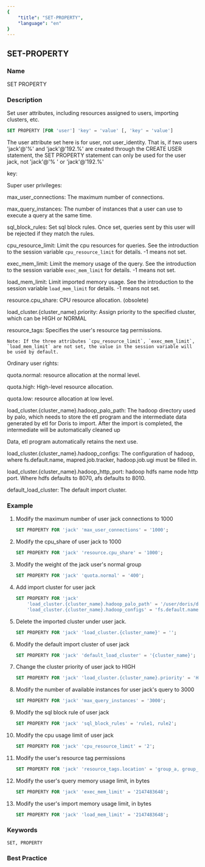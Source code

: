 ```yaml
---
{
    "title": "SET-PROPERTY",
    "language": "en"
}
---
```


<!--
Licensed to the Apache Software Foundation (ASF) under one
or more contributor license agreements.  See the NOTICE file
distributed with this work for additional information
regarding copyright ownership.  The ASF licenses this file
to you under the Apache License, Version 2.0 (the
"License"); you may not use this file except in compliance
with the License.  You may obtain a copy of the License at

  http://www.apache.org/licenses/LICENSE-2.0

Unless required by applicable law or agreed to in writing,
software distributed under the License is distributed on an
"AS IS" BASIS, WITHOUT WARRANTIES OR CONDITIONS OF ANY
KIND, either express or implied.  See the License for the
specific language governing permissions and limitations
under the License.
-->

## SET-PROPERTY

### Name

SET PROPERTY

### Description

Set user attributes, including resources assigned to users, importing clusters, etc.

```sql
SET PROPERTY [FOR 'user'] 'key' = 'value' [, 'key' = 'value']
````

The user attribute set here is for user, not user_identity. That is, if two users 'jack'@'%' and 'jack'@'192.%' are created through the CREATE USER statement, the SET PROPERTY statement can only be used for the user jack, not 'jack'@'% ' or 'jack'@'192.%'

key:

Super user privileges:

 max_user_connections: The maximum number of connections.

 max_query_instances: The number of instances that a user can use to execute a query at the same time.

 sql_block_rules: Set sql block rules. Once set, queries sent by this user will be rejected if they match the rules.

 cpu_resource_limit: Limit the cpu resources for queries. See the introduction to the session variable `cpu_resource_limit` for details. -1 means not set.

 exec_mem_limit: Limit the memory usage of the query. See the introduction to the session variable `exec_mem_limit` for details. -1 means not set.

 load_mem_limit: Limit imported memory usage. See the introduction to the session variable `load_mem_limit` for details. -1 means not set.

 resource.cpu_share: CPU resource allocation. (obsolete)

 load_cluster.{cluster_name}.priority: Assign priority to the specified cluster, which can be HIGH or NORMAL

 resource_tags: Specifies the user's resource tag permissions.

    Note: If the three attributes `cpu_resource_limit`, `exec_mem_limit`, `load_mem_limit` are not set, the value in the session variable will be used by default.

Ordinary user rights:

 quota.normal: resource allocation at the normal level.

 quota.high: High-level resource allocation.

 quota.low: resource allocation at low level.

 load_cluster.{cluster_name}.hadoop_palo_path: The hadoop directory used by palo, which needs to store the etl program and the intermediate data generated by etl for Doris to import. After the import is completed, the intermediate will be automatically cleaned up

Data, etl program automatically retains the next use.

 load_cluster.{cluster_name}.hadoop_configs: The configuration of hadoop, where fs.default.name, mapred.job.tracker, hadoop.job.ugi must be filled in.

 load_cluster.{cluster_name}.hadoop_http_port: hadoop hdfs name node http port. Where hdfs defaults to 8070, afs defaults to 8010.

 default_load_cluster: The default import cluster.

### Example

1. Modify the maximum number of user jack connections to 1000

   ```sql
   SET PROPERTY FOR 'jack' 'max_user_connections' = '1000';
   ````

2. Modify the cpu_share of user jack to 1000

   ```sql
   SET PROPERTY FOR 'jack' 'resource.cpu_share' = '1000';
   ````

3. Modify the weight of the jack user's normal group

   ```sql
   SET PROPERTY FOR 'jack' 'quota.normal' = '400';
   ````

4. Add import cluster for user jack

   ```sql
   SET PROPERTY FOR 'jack'
       'load_cluster.{cluster_name}.hadoop_palo_path' = '/user/doris/doris_path',
       'load_cluster.{cluster_name}.hadoop_configs' = 'fs.default.name=hdfs://dpp.cluster.com:port;mapred.job.tracker=dpp.cluster.com:port;hadoop.job.ugi=user ,password;mapred.job.queue.name=job_queue_name_in_hadoop;mapred.job.priority=HIGH;';
   ````

5. Delete the imported cluster under user jack.

   ```sql
   SET PROPERTY FOR 'jack' 'load_cluster.{cluster_name}' = '';
   ````

6. Modify the default import cluster of user jack

   ```sql
   SET PROPERTY FOR 'jack' 'default_load_cluster' = '{cluster_name}';
   ````

7. Change the cluster priority of user jack to HIGH

   ```sql
   SET PROPERTY FOR 'jack' 'load_cluster.{cluster_name}.priority' = 'HIGH';
   ````

8. Modify the number of available instances for user jack's query to 3000

   ```sql
   SET PROPERTY FOR 'jack' 'max_query_instances' = '3000';
   ````

9. Modify the sql block rule of user jack

   ```sql
   SET PROPERTY FOR 'jack' 'sql_block_rules' = 'rule1, rule2';
   ````

10. Modify the cpu usage limit of user jack

    ```sql
    SET PROPERTY FOR 'jack' 'cpu_resource_limit' = '2';
    ````

11. Modify the user's resource tag permissions

    ```sql
    SET PROPERTY FOR 'jack' 'resource_tags.location' = 'group_a, group_b';
    ````

12. Modify the user's query memory usage limit, in bytes

    ```sql
    SET PROPERTY FOR 'jack' 'exec_mem_limit' = '2147483648';
    ````

13. Modify the user's import memory usage limit, in bytes

    ```sql
    SET PROPERTY FOR 'jack' 'load_mem_limit' = '2147483648';
    ````

### Keywords

    SET, PROPERTY

### Best Practice

